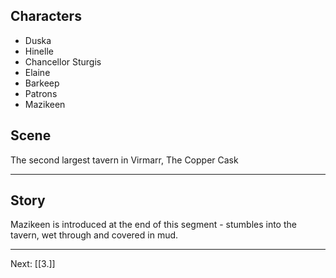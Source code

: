 ## Characters
- Duska
- Hinelle
- Chancellor Sturgis
- Elaine
- Barkeep
- Patrons
- Mazikeen

## Scene

The second largest tavern in Virmarr, The Copper Cask

---

## Story



Mazikeen is introduced at the end of this segment - stumbles into the tavern, wet through and covered in mud. 

---
Next: [[3.]]
